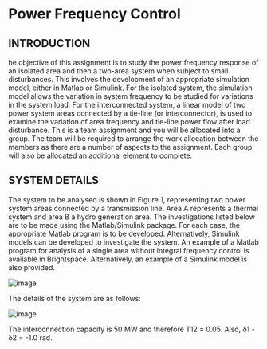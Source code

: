 # Power Frequency Control 

## INTRODUCTION

he objective of this assignment is to study the power frequency response of an isolated area and then a two-area system when subject to small disturbances. This involves the development of an appropriate simulation model, either in Matlab or Simulink. For the isolated system, the simulation model allows the variation in system frequency to be studied for variations in the system load. For the interconnected system, a linear model of two power system areas connected by a tie-line (or interconnector), is used to examine the variation of area frequency and tie-line power flow after load disturbance.
This is a team assignment and you will be allocated into a group. The team will be required to arrange the work allocation between the members as there are a number of aspects to the assignment. Each group will also be allocated an additional element to complete.

## SYSTEM DETAILS

The system to be analysed is shown in Figure 1, representing two power system areas connected by a transmission line. Area A represents a thermal system and area B a hydro generation area. The investigations listed below are to be made using the Matlab/Simulink package. For each case, the appropriate Matlab program is to be developed. Alternatively, Simulink models can be developed to investigate the system. An example of a Matlab program for analysis of a single area without integral frequency control is available in Brightspace. Alternatively, an example of a Simulink model is also provided.

![image](https://user-images.githubusercontent.com/73076876/153966706-05d5c960-1045-41a4-9824-adebecb90753.png)

The details of the system are as follows:

![image](https://user-images.githubusercontent.com/73076876/153966750-b86a8eb8-ff8c-4712-8dfc-1684cdf7b26d.png)

The interconnection capacity is 50 MW and therefore T12 = 0.05. Also, δ1 - δ2 = -1.0 rad.
